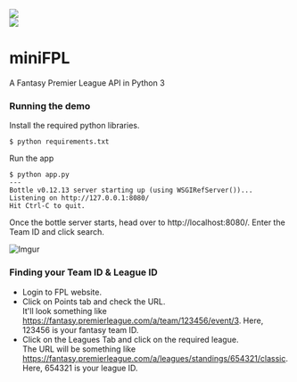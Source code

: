 ![](https://img.shields.io/badge/-This%20no%20longer%20works%20since%20Premier%20League%20changed%20their%20API-red)  
[![](https://img.shields.io/badge/Use%20This%20Instead-https%3A%2F%2Fgithub.com%2Famosbastian%2Ffpl-informational)](https://github.com/amosbastian/fpl)

# miniFPL

A Fantasy Premier League API in Python 3

### Running the demo
Install the required python libraries.
```
$ python requirements.txt
```
Run the app
```
$ python app.py
---
Bottle v0.12.13 server starting up (using WSGIRefServer())...
Listening on http://127.0.0.1:8080/
Hit Ctrl-C to quit.
```

Once the bottle server starts, head over to http://localhost:8080/. Enter the Team ID and click search.

![Imgur](https://i.imgur.com/wmemD5x.png)

### Finding your Team ID & League ID

- Login to FPL website.
- Click on Points tab and check the URL.   
It'll look something like https://fantasy.premierleague.com/a/team/123456/event/3. Here, 123456 is your fantasy team ID.
- Click on the Leagues Tab and click on the required league.  
The URL will be something like https://fantasy.premierleague.com/a/leagues/standings/654321/classic. Here, 654321 is your league ID.
